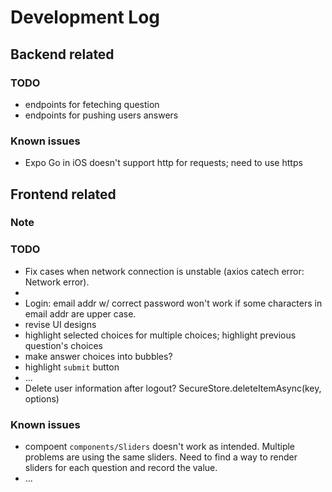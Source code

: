 # Development Log

## Backend related
### TODO
- endpoints for feteching question
- endpoints for pushing users answers
  
### Known issues
- Expo Go in iOS doesn't support http for requests; need to use https


## Frontend related
### Note

### TODO
- Fix cases when network connection is unstable (axios catech error: Network error). 
- 
- Login: email addr w/ correct password won't work if some characters in email addr are upper case.
- revise UI designs
- highlight selected choices for multiple choices; highlight previous question's choices
- make answer choices into bubbles?
- highlight `submit` button
- ...
- Delete user information after logout? SecureStore.deleteItemAsync(key, options)

### Known issues
- compoent `components/Sliders` doesn't work as intended. Multiple problems are using the same sliders. Need to find a way to render sliders for each question and record the value.
- ...
